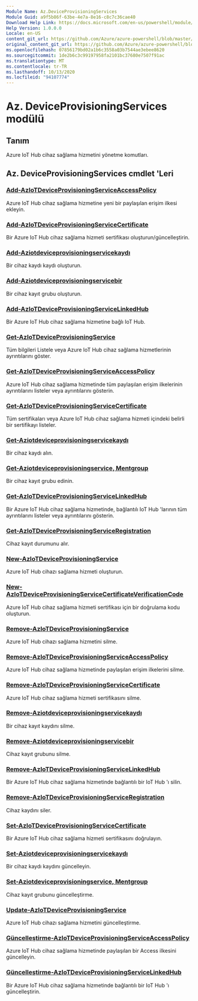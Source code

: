 ```yaml
---
Module Name: Az.DeviceProvisioningServices
Module Guid: a9f5b86f-63be-4e7a-8e16-c8c7c36cae40
Download Help Link: https://docs.microsoft.com/en-us/powershell/module/az.deviceprovisioningservices
Help Version: 1.0.0.0
Locale: en-US
content_git_url: https://github.com/Azure/azure-powershell/blob/master/src/DeviceProvisioningServices/DeviceProvisioningServices/help/Az.DeviceProvisioningServices.md
original_content_git_url: https://github.com/Azure/azure-powershell/blob/master/src/DeviceProvisioningServices/DeviceProvisioningServices/help/Az.DeviceProvisioningServices.md
ms.openlocfilehash: 07856179bd02a1b6c3558a03b7544ae3ebee8620
ms.sourcegitcommit: 1de2b6c3c99197958fa2101bc37680e7507f91ac
ms.translationtype: MT
ms.contentlocale: tr-TR
ms.lasthandoff: 10/13/2020
ms.locfileid: "94107774"
---
```

# Az. DeviceProvisioningServices modülü
## Tanım
Azure IoT Hub cihaz sağlama hizmetini yönetme komutları.

## Az. DeviceProvisioningServices cmdlet 'Leri
### [Add-AzIoTDeviceProvisioningServiceAccessPolicy](Add-AzIoTDeviceProvisioningServiceAccessPolicy.md)
Azure IoT Hub cihaz sağlama hizmetine yeni bir paylaşılan erişim ilkesi ekleyin.

### [Add-AzIoTDeviceProvisioningServiceCertificate](Add-AzIoTDeviceProvisioningServiceCertificate.md)
Bir Azure IoT Hub cihaz sağlama hizmeti sertifikası oluşturun/güncelleştirin.

### [Add-Aziotdeviceprovisioningservicekaydı](Add-AzIoTDeviceProvisioningServiceEnrollment.md)
Bir cihaz kaydı kaydı oluşturun.

### [Add-Aziotdeviceprovisioningservicebir](Add-AzIoTDeviceProvisioningServiceEnrollmentGroup.md)
Bir cihaz kayıt grubu oluşturun.

### [Add-AzIoTDeviceProvisioningServiceLinkedHub](Add-AzIoTDeviceProvisioningServiceLinkedHub.md)
Bir Azure IoT Hub cihaz sağlama hizmetine bağlı IoT Hub.

### [Get-AzIoTDeviceProvisioningService](Get-AzIoTDeviceProvisioningService.md)
Tüm bilgileri Listele veya Azure IoT Hub cihaz sağlama hizmetlerinin ayrıntılarını göster.

### [Get-AzIoTDeviceProvisioningServiceAccessPolicy](Get-AzIoTDeviceProvisioningServiceAccessPolicy.md)
Azure IoT Hub cihaz sağlama hizmetinde tüm paylaşılan erişim ilkelerinin ayrıntılarını listeler veya ayrıntılarını gösterin.

### [Get-AzIoTDeviceProvisioningServiceCertificate](Get-AzIoTDeviceProvisioningServiceCertificate.md)
Tüm sertifikaları veya Azure IoT Hub cihaz sağlama hizmeti içindeki belirli bir sertifikayı listeler.

### [Get-Aziotdeviceprovisioningservicekaydı](Get-AzIoTDeviceProvisioningServiceEnrollment.md)
Bir cihaz kaydı alın.

### [Get-Aziotdeviceprovisioningservice, Mentgroup](Get-AzIoTDeviceProvisioningServiceEnrollmentGroup.md)
Bir cihaz kayıt grubu edinin.

### [Get-AzIoTDeviceProvisioningServiceLinkedHub](Get-AzIoTDeviceProvisioningServiceLinkedHub.md)
Bir Azure IoT Hub cihaz sağlama hizmetinde, bağlantılı IoT Hub 'larının tüm ayrıntılarını listeler veya ayrıntılarını gösterin.

### [Get-AzIoTDeviceProvisioningServiceRegistration](Get-AzIoTDeviceProvisioningServiceRegistration.md)
Cihaz kayıt durumunu alır.

### [New-AzIoTDeviceProvisioningService](New-AzIoTDeviceProvisioningService.md)
Azure IoT Hub cihazı sağlama hizmeti oluşturun.

### [New-AzIoTDeviceProvisioningServiceCertificateVerificationCode](New-AzIoTDeviceProvisioningServiceCertificateVerificationCode.md)
Azure IoT Hub cihaz sağlama hizmeti sertifikası için bir doğrulama kodu oluşturun.

### [Remove-AzIoTDeviceProvisioningService](Remove-AzIoTDeviceProvisioningService.md)
Azure IoT Hub cihazı sağlama hizmetini silme.

### [Remove-AzIoTDeviceProvisioningServiceAccessPolicy](Remove-AzIoTDeviceProvisioningServiceAccessPolicy.md)
Azure IoT Hub cihaz sağlama hizmetinde paylaşılan erişim ilkelerini silme.

### [Remove-AzIoTDeviceProvisioningServiceCertificate](Remove-AzIoTDeviceProvisioningServiceCertificate.md)
Azure IoT Hub cihaz sağlama hizmeti sertifikasını silme.

### [Remove-Aziotdeviceprovisioningservicekaydı](Remove-AzIoTDeviceProvisioningServiceEnrollment.md)
Bir cihaz kayıt kaydını silme.

### [Remove-Aziotdeviceprovisioningservicebir](Remove-AzIoTDeviceProvisioningServiceEnrollmentGroup.md)
Cihaz kayıt grubunu silme.

### [Remove-AzIoTDeviceProvisioningServiceLinkedHub](Remove-AzIoTDeviceProvisioningServiceLinkedHub.md)
Bir Azure IoT Hub cihaz sağlama hizmetinde bağlantılı bir IoT Hub 'ı silin.

### [Remove-AzIoTDeviceProvisioningServiceRegistration](Remove-AzIoTDeviceProvisioningServiceRegistration.md)
Cihaz kaydını siler.

### [Set-AzIoTDeviceProvisioningServiceCertificate](Set-AzIoTDeviceProvisioningServiceCertificate.md)
Bir Azure IoT Hub cihaz sağlama hizmeti sertifikasını doğrulayın.

### [Set-Aziotdeviceprovisioningservicekaydı](Set-AzIoTDeviceProvisioningServiceEnrollment.md)
Bir cihaz kaydı kaydını güncelleyin.

### [Set-Aziotdeviceprovisioningservice, Mentgroup](Set-AzIoTDeviceProvisioningServiceEnrollmentGroup.md)
Cihaz kayıt grubunu güncelleştirme.

### [Update-AzIoTDeviceProvisioningService](Update-AzIoTDeviceProvisioningService.md)
Azure IoT Hub cihazı sağlama hizmetini güncelleştirme.

### [Güncelleştirme-AzIoTDeviceProvisioningServiceAccessPolicy](Update-AzIoTDeviceProvisioningServiceAccessPolicy.md)
Azure IoT Hub cihaz sağlama hizmetinde paylaşılan bir Access ilkesini güncelleyin.

### [Güncelleştirme-AzIoTDeviceProvisioningServiceLinkedHub](Update-AzIoTDeviceProvisioningServiceLinkedHub.md)
Bir Azure IoT Hub cihaz sağlama hizmetinde bağlantılı bir IoT Hub 'ı güncelleştirin.

